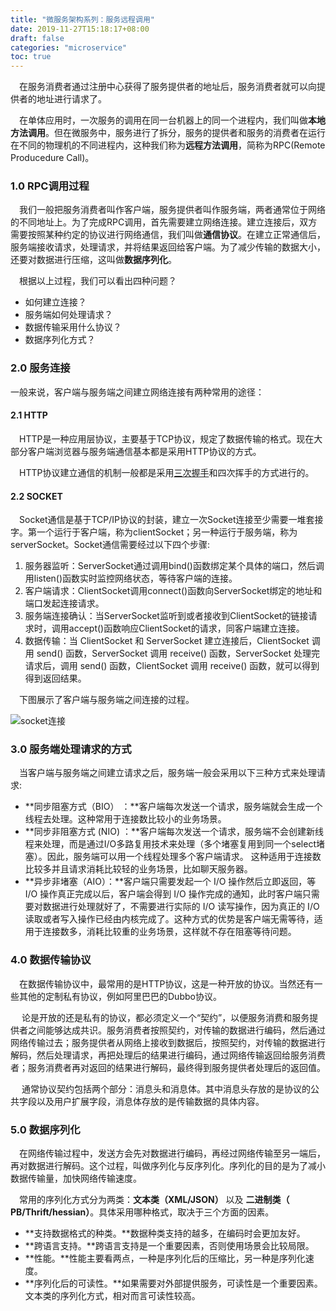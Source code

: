 ```yaml
---
title: "微服务架构系列：服务远程调用"
date: 2019-11-27T15:18:17+08:00
draft: false
categories: "microservice"
toc: true
---
```

&emsp;在服务消费者通过注册中心获得了服务提供者的地址后，服务消费者就可以向提供者的地址进行请求了。

&emsp;在单体应用时，一次服务的调用在同一台机器上的同一个进程内，我们叫做**本地方法调用**。但在微服务中，服务进行了拆分，服务的提供者和服务的消费者在运行在不同的物理机的不同进程内，这种我们称为**远程方法调用**，简称为RPC(Remote Producedure Call)。

### 1.0 RPC调用过程

&emsp;我们一般把服务消费者叫作客户端，服务提供者叫作服务端，两者通常位于网络的不同地址上。为了完成RPC调用，首先需要建立网络连接。建立连接后，双方需要按照某种约定的协议进行网络通信，我们叫做**通信协议**。在建立正常通信后，服务端接收请求，处理请求，并将结果返回给客户端。为了减少传输的数据大小，还要对数据进行压缩，这叫做**数据序列化**。

&emsp;根据以上过程，我们可以看出四种问题？

- 如何建立连接？
- 服务端如何处理请求？
- 数据传输采用什么协议？
- 数据序列化方式？

### 2.0 服务连接

一般来说，客户端与服务端之间建立网络连接有两种常用的途径：

#### 2.1 HTTP

&emsp;HTTP是一种应用层协议，主要基于TCP协议，规定了数据传输的格式。现在大部分客户端浏览器与服务端通信基本都是采用HTTP协议的方式。

&emsp;HTTP协议建立通信的机制一般都是采用[三次握手]( https://condor.depaul.edu/jkristof/technotes/tcp.html )和四次挥手的方式进行的。

#### 2.2 SOCKET

&emsp;Socket通信是基于TCP/IP协议的封装，建立一次Socket连接至少需要一堆套接字。第一个运行于客户端，称为clientSocket；另一种运行于服务端，称为serverSocket。Socket通信需要经过以下四个步骤:

1. 服务器监听：ServerSocket通过调用bind()函数绑定某个具体的端口，然后调用listen()函数实时监控网络状态，等待客户端的连接。
2. 客户端请求：ClientSocket调用connect()函数向ServerSocket绑定的地址和端口发起连接请求。
3. 服务端连接确认：当ServerSocket监听到或者接收到ClientSocket的链接请求时，调用accept()函数响应ClientSocket的请求，同客户端建立连接。
4. 数据传输：当 ClientSocket 和 ServerSocket 建立连接后，ClientSocket 调用 send() 函数，ServerSocket 调用 receive() 函数，ServerSocket 处理完请求后，调用 send() 函数，ClientSocket 调用 receive() 函数，就可以得到得到返回结果。

&emsp;下图展示了客户端与服务端之间连接的过程。

![socket连接](../images/microservice/socket_connect.jpg)



### 3.0 服务端处理请求的方式

&emsp;当客户端与服务端之间建立请求之后，服务端一般会采用以下三种方式来处理请求:

-  **同步阻塞方式（BIO） ：**客户端每次发送一个请求，服务端就会生成一个线程去处理。这种常用于连接数比较小的业务场景。
-  **同步非阻塞方式 (NIO) ：**客户端每次发送一个请求，服务端不会创建新线程来处理，而是通过I/O多路复用技术来处理（多个堵塞复用到同一个select堵塞）。因此，服务端可以用一个线程处理多个客户端请求。 这种适用于连接数比较多并且请求消耗比较轻的业务场景，比如聊天服务器。 
- **异步非堵塞（AIO）：**客户端只需要发起一个 I/O 操作然后立即返回，等 I/O 操作真正完成以后，客户端会得到 I/O 操作完成的通知，此时客户端只需要对数据进行处理就好了，不需要进行实际的 I/O 读写操作，因为真正的 I/O 读取或者写入操作已经由内核完成了。这种方式的优势是客户端无需等待，适用于连接数多，消耗比较重的业务场景，这样就不存在阻塞等待问题。

### 4.0 数据传输协议

&emsp;在数据传输协议中，最常用的是HTTP协议，这是一种开放的协议。当然还有一些其他的定制私有协议，例如阿里巴巴的Dubbo协议。

&emsp; 论是开放的还是私有的协议，都必须定义一个“契约”，以便服务消费和服务提供者之间能够达成共识。服务消费者按照契约，对传输的数据进行编码，然后通过网络传输过去；服务提供者从网络上接收到数据后，按照契约，对传输的数据进行解码，然后处理请求，再把处理后的结果进行编码，通过网络传输返回给服务消费者；服务消费者再对返回的结果进行解码，最终得到服务提供者处理后的返回值。 

&emsp; 通常协议契约包括两个部分：消息头和消息体。其中消息头存放的是协议的公共字段以及用户扩展字段，消息体存放的是传输数据的具体内容。 

### 5.0 数据序列化

&emsp;在网络传输过程中，发送方会先对数据进行编码，再经过网络传输至另一端后，再对数据进行解码。这个过程，叫做序列化与反序列化。序列化的目的是为了减小数据传输量，加快网络传输速度。

&emsp;常用的序列化方式分为两类：**文本类（XML/JSON）** 以及   **二进制类（ PB/Thrift/hessian）**。具体采用哪种格式，取决于三个方面的因素。

- **支持数据格式的种类。**数据种类支持的越多，在编码时会更加友好。
- **跨语言支持。**跨语言支持是一个重要因素，否则使用场景会比较局限。
- **性能。**性能主要看两点，一种是序列化后的压缩比，另一种是序列化速度。
- **序列化后的可读性。**如果需要对外部提供服务，可读性是一个重要因素。文本类的序列化方式，相对而言可读性较高。



